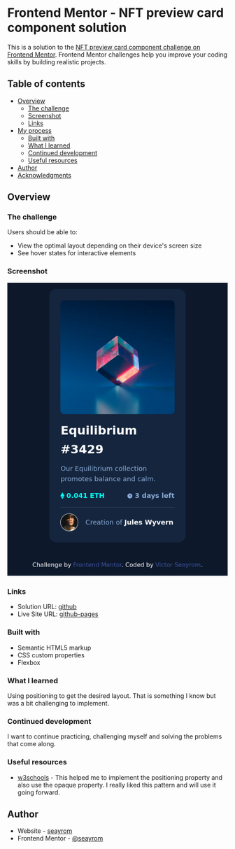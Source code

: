 # Frontend Mentor - NFT preview card component solution

This is a solution to the [NFT preview card component challenge on Frontend Mentor](https://www.frontendmentor.io/challenges/nft-preview-card-component-SbdUL_w0U). Frontend Mentor challenges help you improve your coding skills by building realistic projects. 

## Table of contents

- [Overview](#overview)
  - [The challenge](#the-challenge)
  - [Screenshot](#screenshot)
  - [Links](#links)
- [My process](#my-process)
  - [Built with](#built-with)
  - [What I learned](#what-i-learned)
  - [Continued development](#continued-development)
  - [Useful resources](#useful-resources)
- [Author](#author)
- [Acknowledgments](#acknowledgments)

## Overview

### The challenge

Users should be able to:

- View the optimal layout depending on their device's screen size
- See hover states for interactive elements

### Screenshot

![My solution](./images/NFT-preview-card-component.png)

### Links

- Solution URL: [github](https://github.com/seayrom/nft-preview-card-component)
- Live Site URL: [github-pages](https://seayrom.github.io/nft-preview-card-component/)

### Built with

- Semantic HTML5 markup
- CSS custom properties
- Flexbox

### What I learned

Using positioning to get the desired layout. That is something I know but was a bit challenging to implement.

### Continued development

I want to continue practicing, challenging myself and solving the problems that come along.

### Useful resources

- [w3schools](https://www.w3schools.com/howto/tryit.asp?filename=tryhow_css_image_overlay_opacity) - This helped me to implement the positioning property and also use the opaque property. I really liked this pattern and will use it going forward.

## Author

- Website - [seayrom](https://github.com/seayrom)
- Frontend Mentor - [@seayrom](https://www.frontendmentor.io/profile/seayrom)

